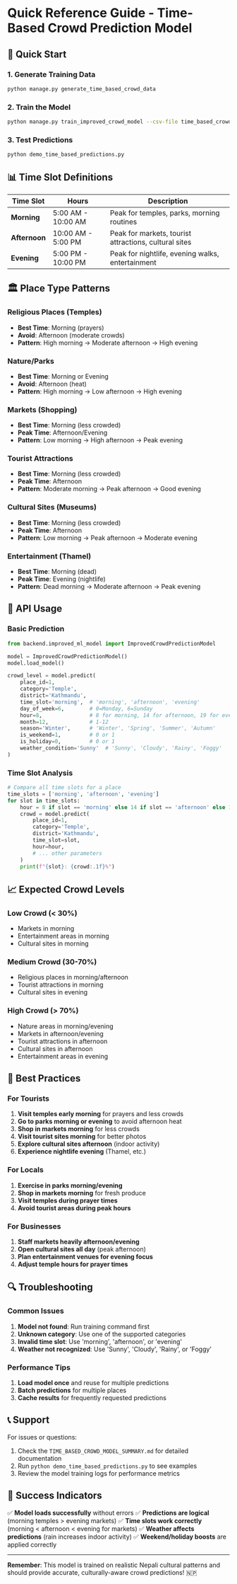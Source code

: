 # Quick Reference Guide - Time-Based Crowd Prediction Model

## 🚀 Quick Start

### 1. Generate Training Data
```bash
python manage.py generate_time_based_crowd_data
```

### 2. Train the Model
```bash
python manage.py train_improved_crowd_model --csv-file time_based_crowd_data.csv --force-retrain
```

### 3. Test Predictions
```bash
python demo_time_based_predictions.py
```

## 📊 Time Slot Definitions

| Time Slot | Hours | Description |
|-----------|-------|-------------|
| **Morning** | 5:00 AM - 10:00 AM | Peak for temples, parks, morning routines |
| **Afternoon** | 10:00 AM - 5:00 PM | Peak for markets, tourist attractions, cultural sites |
| **Evening** | 5:00 PM - 10:00 PM | Peak for nightlife, evening walks, entertainment |

## 🏛️ Place Type Patterns

### Religious Places (Temples)
- **Best Time**: Morning (prayers)
- **Avoid**: Afternoon (moderate crowds)
- **Pattern**: High morning → Moderate afternoon → High evening

### Nature/Parks
- **Best Time**: Morning or Evening
- **Avoid**: Afternoon (heat)
- **Pattern**: High morning → Low afternoon → High evening

### Markets (Shopping)
- **Best Time**: Morning (less crowded)
- **Peak Time**: Afternoon/Evening
- **Pattern**: Low morning → High afternoon → Peak evening

### Tourist Attractions
- **Best Time**: Morning (less crowded)
- **Peak Time**: Afternoon
- **Pattern**: Moderate morning → Peak afternoon → Good evening

### Cultural Sites (Museums)
- **Best Time**: Morning (less crowded)
- **Peak Time**: Afternoon
- **Pattern**: Low morning → Peak afternoon → Moderate evening

### Entertainment (Thamel)
- **Best Time**: Morning (dead)
- **Peak Time**: Evening (nightlife)
- **Pattern**: Dead morning → Moderate afternoon → Peak evening

## 🔧 API Usage

### Basic Prediction
```python
from backend.improved_ml_model import ImprovedCrowdPredictionModel

model = ImprovedCrowdPredictionModel()
model.load_model()

crowd_level = model.predict(
    place_id=1,
    category='Temple',
    district='Kathmandu',
    time_slot='morning',  # 'morning', 'afternoon', 'evening'
    day_of_week=6,        # 0=Monday, 6=Sunday
    hour=8,               # 8 for morning, 14 for afternoon, 19 for evening
    month=12,             # 1-12
    season='Winter',      # 'Winter', 'Spring', 'Summer', 'Autumn'
    is_weekend=1,         # 0 or 1
    is_holiday=0,         # 0 or 1
    weather_condition='Sunny'  # 'Sunny', 'Cloudy', 'Rainy', 'Foggy'
)
```

### Time Slot Analysis
```python
# Compare all time slots for a place
time_slots = ['morning', 'afternoon', 'evening']
for slot in time_slots:
    hour = 8 if slot == 'morning' else 14 if slot == 'afternoon' else 19
    crowd = model.predict(
        place_id=1,
        category='Temple',
        district='Kathmandu',
        time_slot=slot,
        hour=hour,
        # ... other parameters
    )
    print(f"{slot}: {crowd:.1f}%")
```

## 📈 Expected Crowd Levels

### Low Crowd (< 30%)
- Markets in morning
- Entertainment areas in morning
- Cultural sites in morning

### Medium Crowd (30-70%)
- Religious places in morning/afternoon
- Tourist attractions in morning
- Cultural sites in evening

### High Crowd (> 70%)
- Nature areas in morning/evening
- Markets in afternoon/evening
- Tourist attractions in afternoon
- Cultural sites in afternoon
- Entertainment areas in evening

## 🎯 Best Practices

### For Tourists
1. **Visit temples early morning** for prayers and less crowds
2. **Go to parks morning or evening** to avoid afternoon heat
3. **Shop in markets morning** for less crowds
4. **Visit tourist sites morning** for better photos
5. **Explore cultural sites afternoon** (indoor activity)
6. **Experience nightlife evening** (Thamel, etc.)

### For Locals
1. **Exercise in parks morning/evening**
2. **Shop in markets morning** for fresh produce
3. **Visit temples during prayer times**
4. **Avoid tourist areas during peak hours**

### For Businesses
1. **Staff markets heavily afternoon/evening**
2. **Open cultural sites all day** (peak afternoon)
3. **Plan entertainment venues for evening focus**
4. **Adjust temple hours for prayer times**

## 🔍 Troubleshooting

### Common Issues
1. **Model not found**: Run training command first
2. **Unknown category**: Use one of the supported categories
3. **Invalid time slot**: Use 'morning', 'afternoon', or 'evening'
4. **Weather not recognized**: Use 'Sunny', 'Cloudy', 'Rainy', or 'Foggy'

### Performance Tips
1. **Load model once** and reuse for multiple predictions
2. **Batch predictions** for multiple places
3. **Cache results** for frequently requested predictions

## 📞 Support

For issues or questions:
1. Check the `TIME_BASED_CROWD_MODEL_SUMMARY.md` for detailed documentation
2. Run `python demo_time_based_predictions.py` to see examples
3. Review the model training logs for performance metrics

## 🎉 Success Indicators

✅ **Model loads successfully** without errors
✅ **Predictions are logical** (morning temples > evening markets)
✅ **Time slots work correctly** (morning < afternoon < evening for markets)
✅ **Weather affects predictions** (rain increases indoor activity)
✅ **Weekend/holiday boosts** are applied correctly

---

**Remember**: This model is trained on realistic Nepali cultural patterns and should provide accurate, culturally-aware crowd predictions! 🇳🇵 